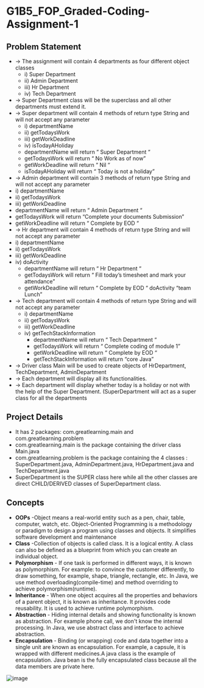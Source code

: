 # G1B5_FOP_Graded-Coding-Assignment-1
## Problem Statement
* → The assignment will contain 4 departments as four different object classes
  * i) Super Department
  * ii) Admin Department
  * iii) Hr Department
  * iv) Tech Department
* → Super Department class will be the superclass and all other departments must extend it.
* → Super department will contain 4 methods of return type String and will not accept any
parameter
  * i) departmentName
  *  ii) getTodaysWork
  *   iii) getWorkDeadline
  *   iv) isTodayAHoliday
    * departmentName will return “ Super Department “
    * getTodaysWork will return “ No Work as of now”
    * getWorkDeadline will return “ Nil “
    * isTodayAHoliday will return “ Today is not a holiday”
* → Admin department will contain 3 methods of return type String and will not accept any
parameter
 * i) departmentName
 * ii) getTodaysWork
 * iii) getWorkDeadline
  * departmentName will return “ Admin Department “
  * getTodaysWork will return “Complete your documents Submission”
  * getWorkDeadline will return “ Complete by EOD “
* → Hr department will contain 4 methods of return type String and will not accept any
parameter
 * i) departmentName
 * ii) getTodaysWork
 * iii) getWorkDeadline
 * iv) doActivity
   * departmentName will return “ Hr Department “
   * getTodaysWork will return “ Fill today’s timesheet and mark your attendance”
   * getWorkDeadline will return “ Complete by EOD “
doActivity “team Lunch”
* → Tech department will contain 4 methods of return type String and will not accept any
parameter
  * i) departmentName
  * ii) getTodaysWork
  * iii) getWorkDeadline
  * iv) getTechStackInformation
    * departmentName will return “ Tech Department “
    * getTodaysWork will return “ Complete coding of module 1”
    * getWorkDeadline will return “ Complete by EOD “
    * getTechStackInformation will return “core Java”
* → Driver class Main will be used to create objects of HrDepartment, TechDepartment,
AdminDepartment
* → Each department will display all its functionalities.
* → Each department will display whether today is a holiday or not with the help of the Super
Department. (SuperDepartment will act as a super class for all the departments

## Project Details
* It has 2 packages: com.greatlearning.main and com.greatlearning.problem
* com.greatlearning.main is the package containing the driver class Main.java
* com.greatlearning.problem is the package containing the 4 classes : SuperDepartment.java, AdminDepartment.java, HrDepartment.java and TechDepartment.java
* SuperDepartment is the SUPER class here while all the other classes are direct CHILD/DERIVED classes of SuperDepartment class.

## Concepts
* <b>OOPs</b> -Object means a real-world entity such as a pen, chair, table, computer, watch, etc. Object-Oriented Programming is a methodology or paradigm to design a program using classes and objects. It simplifies software development and maintenance
* <b>Class</b> -Collection of objects is called class. It is a logical entity. A class can also be defined as a blueprint from which you can create an individual object.
* <b>Polymorphism</b> - If one task is performed in different ways, it is known as polymorphism. For example: to convince the customer differently, to draw something, for example, shape, triangle, rectangle, etc. In Java, we use method overloading(compile-time) and method overriding to achieve polymorphism(runtime).
* <b>Inheritance</b> - When one object acquires all the properties and behaviors of a parent object, it is known as inheritance. It provides code reusability. It is used to achieve runtime polymorphism.
* <b>Abstraction</b> - Hiding internal details and showing functionality is known as abstraction. For example phone call, we don't know the internal processing. In Java, we use abstract class and interface to achieve abstraction.
* <b>Encapsulation</b> - Binding (or wrapping) code and data together into a single unit are known as encapsulation. For example, a capsule, it is wrapped with different medicines.A java class is the example of encapsulation. Java bean is the fully encapsulated class because all the data members are private here.

![image](https://github.com/Anirudh-lone-wolf/G1B5_FOP_Graded-Coding-Assignment-1/assets/66291656/e7cf0f5c-b6e9-4a14-8517-0d23546c65ed)
